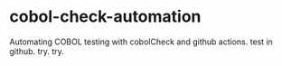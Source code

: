# cobol-check-automation
Automating COBOL testing with cobolCheck and github actions.
test in github. try. try.
